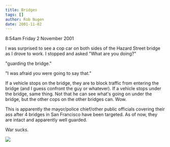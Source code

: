```yaml
---
title: Bridges
tags: []
author: Rob Nugen
date: 2001-11-02
---
```


<p class=date>8:54am Friday 2 November 2001</p>

<p>I was surprised to see a cop car on both sides of
the Hazard Street bridge as I drove to work.  I
stopped and asked "What are you doing?"</p>

<p>"guarding the bridge."</p>

<p>"I was afraid you were going to say that."</p>

<p>If a vehicle stops on the bridge, they are to block
traffic from entering the bridge (and I guess confront
the guy or whatever).  If a vehicle stops under the
bridge, same thing.  Not that he can see what's going
on under the bridge, but the other cops on the other
bridges can.  Wow.</p>

<p>This is apparently the mayor/police chief/other
public officials covering their ass after 4 bridges in
San Francisco have been targeted.  As of now, they are
intact and apparently well guarded.</p>

<p>War sucks.</p>

<p><img src="/images/rob/wL-ROB.gif"/></p>
